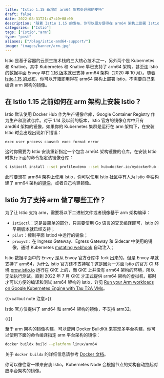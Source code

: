 ```yaml
---
title: "Istio 1.15 新增对 arm64 架构处理器的支持"
draft: false
date: 2022-08-31T21:47:49+08:00
description: "随着 Istio 1.15 的发布，你可以很方便得在 arm64 架构上部署 Istio。"
categories: ["Istio"]
tags: ["Istio","arm"]
type: "post"
aliases: ["/blog/istio-amd64-support/"]
image: "images/banner/arm.jpg"
---
```


Istio 是基于容器的云原生技术栈的三大核心技术之一，另外两个是 Kubernetes 和 Knative。其中 Kubernetes 和 Knative 早已支持了 arm64 架构，甚至连 Istio 的数据平面 Envoy 早在 [1.16 版本](https://www.envoyproxy.io/docs/envoy/v1.16.0/install/building#arm-binaries)就已支持 arm64 架构（2020 年 10 月）。随着 [Istio 1.15 的发布](https://istio.io/latest/news/releases/1.15.x/announcing-1.15/)，你可以开箱即用得在 arm64 架构上部署 Istio，不需要自己来编译 arm 架构的镜像。

## 在 Istio 1.15 之前如何在 arm 架构上安装 Istio？

Istio 默认使用 Docker Hub 作为生产镜像仓库，Google Container Registry 作为生产和测试仓库。对于 1.14 及以前的版本，Istio 官方的镜像仓库中只有 amd64 架构的镜像，如果你的 Kubernetes 集群是运行在 arm 架构下，在安装 Istio 时会出现出现如下错误：

```
exec user process caused: exec format error
```

这时你需要为 Istio 安装重新指定一个包含 arm64 架构镜像的仓库，在安装 Istio 时执行下面的命令指定该镜像仓库：

```bash
$ istioctl install --set profile=demo --set hub=docker.io/mydockerhub -y
```

此时要想在 arm64 架构上使用 Istio，你可以使用 Istio 社区中有人为 Istio 单独构建了 arm64 架构的[镜像](https://github.com/resf/istio)，或者自己构建镜像。

## Istio 为了支持 arm 做了哪些工作？

为了让 Istio 支持 arm，需要将以下二进制文件或者镜像基于 arm 架构编译：

- `istioctl`：这是最简单的部分，只需要使用 Go 语言的交叉编译即可，Istio 的早期版本就已经支持；
- `pilot`：控制平面 Istiod 中运行的镜像；
- `proxyv2`：在 Ingress Gateway、Egress Gateway 和 Sidecar 中使用的镜像，通过 Kubernetes [mutating webhook](https://kubernetes.io/docs/reference/access-authn-authz/admission-controllers/#mutatingadmissionwebhook) 自动注入；

Istio 数据平面中的 Envoy 是从 Envoy 官方仓库中 fork 出来的，但是 Envoy 早就支持了 arm64，为什么 Istio 官方还不支持呢？这是因为一方面 Istio 的官方 CI 环境 [prow.istio.io](https://prow.istio.io/) 运行在 GKE 上的，而 GKE 上并没有 arm64 架构的环境，所以无法执行测试。直到 2022 年 7 月 GKE 才正式提供 arm64 架构的虚拟机，那时才可以方便的编译和测试 arm64 架构的 Istio，详见 [Run your Arm workloads on Google Kubernetes Engine with Tau T2A VMs](https://cloud.google.com/blog/products/containers-kubernetes/gke-supports-new-arm-based-tau-t2a-vms)。

{{<callout note 注意>}}

Istio 官方仅提供了 amd64 和 arm64 架构的镜像，不支持 arm32。

{{</callout>}}

至于 arm 架构的镜像构建，可以使用 Docker BuildKit 来实现多平台构建，你可以使用下面的命令编译指定 arm 平台架构的镜像：

```bash
docker buildx build --platform linux/arm64
```

关于 `docker buildx` 的详细信息请参考 [Docker 文档](https://docs.docker.com/build/buildx/multiplatform-images/)。

你可以像往常一样来安装 Istio，Kubernetes Node 会根据节点的架构自动拉起对应平台架构的镜像。
